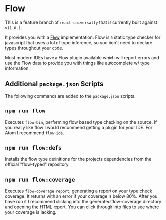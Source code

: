 # Flow

This is a feature branch of `react-universally` that is currently built against `v11.0.1`.

It provides you with a [Flow](https://flowtype.org/) implementation.  Flow is a static type checker for javascript that uses a lot of type inference, so you don't need to declare types throughout your code.

Most modern IDEs have a Flow plugin available which will report errors and use the Flow data to provide you with things like autocomplete w/ type information.

## Additional `package.json` Scripts

The following commands are added to the `package.json` scripts.

## `npm run flow`

Executes `flow-bin`, performing flow based type checking on the source.  If you really like flow I would recommend getting a plugin for your IDE.  For Atom I recommend `flow-ide`.

## `npm run flow:defs`

Installs the flow type definitions for the projects dependencies from the official "flow-typed" repository.

## `npm run flow:coverage`

Executes `flow-coverage-report`, generating a report on your type check coverage.  It returns with an error if your coverage is below 80%.  After you have run it I recommend clicking into the generated flow-coverage directory and opening the HTML report.  You can click through into files to see where your coverage is lacking.
